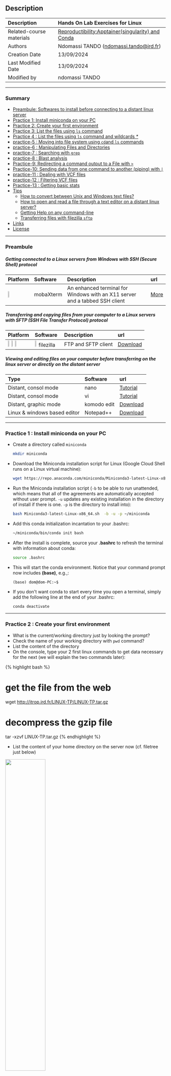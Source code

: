 ## Description

| Description              | Hands On Lab Exercises for Linux                                                                                    |
|:-------------------------|:--------------------------------------------------------------------------------------------------------------------|
| Related-course materials | [Reproductibility:Apptainer(singularity) and Conda](https://github.com/CIBiG-wave/cibig-wave.github.io/blob/gh-pages/docs/course_materials/REPRO/CONTAINERS/) |
| Authors                  | Ndomassi TANDO (ndomassi.tando@ird.fr)                                                           |
| Creation Date            | 13/09/2024                                                                                                          |
| Last Modified Date       | 13/09/2024                                                                                                          |
| Modified by              | ndomassi TANDO |              |

-----------------------

### Summary

<!-- TOC depthFrom:2 depthTo:2 withLinks:1 updateOnSave:1 orderedList:0 -->
* [Preambule: Softwares to install before connecting to a distant linux server ](#preambule)
* [Practice 1: Install miniconda on your PC](#practice-1)
* [Practice 2: Create your first environment](#practice-2)
* [Practice 3: List the files using `ls` command](#practice-3)
* [Practice 4 : List the files using `ls` command and wildcards  _*_](#practice-4)
* [practice-5 : Moving into file system using `cd`and `ls` commands](#practice-5)
* [practice-6 : Manipulating Files and Directories](#practice-6)
* [practice-7 : Searching with `grep`](#practice-7)
* [practice-8 : Blast analysis](#practice-8)
* [Practice-9: Redirecting a command output to a File with `>`](#practice-9)
* [Practice-10: Sending data from one command to another (piping) with `|`](#practice-10)
* [practice-11 : Dealing with VCF files](#practice-11)
* [practice-12 : Filtering VCF files](#practice-12)
* [Practice-13 : Getting basic stats](#practice-13)
* [Tips](#tips)
  - [How to convert between Unix and Windows text files?](#convertFileFormat)
  - [How to open and read a file through a text editor on a distant linux server?](#readFile)
  - [Getting Help on any command-line](#help)
  - [Transferring files with filezilla `sftp`](#filezilla)
* [Links](#links)
* [License](#license)


-----------------------

<a name="preambule"></a>
### Preambule


##### Getting connected to a Linux servers from Windows with SSH (Secure Shell) protocol

| Platform                                                              | Software  | Description | url |
|:----------------------------------------------------------------------| :------------- | :------------- | :------------- |
| <img width="10%" class="img-responsive" src="img/osWin.png"/> | mobaXterm |An enhanced terminal for Windows with an X11 server and a tabbed SSH client | [More](https://mobaxterm.mobatek.net/) |



##### Transferring and copying files from your computer to a Linux servers with SFTP (SSH File Transfer Protocol) protocol

| Platform                                                                                                                                                                                     | Software  | Description | url |
|:---------------------------------------------------------------------------------------------------------------------------------------------------------------------------------------------| :------------- | :------------- | :------------- |
| <img width="10%" class="img-responsive" src="img/osApple.png"/> <img width="10%" class="img-responsive" src="img/osLinux.png"/> <img width="10%" class="img-responsive" src="img/osWin.png"/>| <img width="10%" class="img-responsive" src="img/filezilla.png"/> filezilla |  FTP and SFTP client  | [Download](https://filezilla-project.org/download.php?type=client)  |


##### Viewing and editing files on your computer before transferring on the linux server or directly on the distant server

| Type | Software  | url |
| :------------- | :------------- | :------------- |
| Distant, consol mode |  nano | [Tutorial](http://www.howtogeek.com/howto/42980/) |  
| Distant, consol mode |  vi | [Tutorial](https://www.washington.edu/computing/unix/vi.html)  |  
| Distant, graphic mode| komodo edit | [Download](https://www.activestate.com/komodo-ide/downloads/edit) |
| Linux & windows based editor | Notepad++ | [Download](https://notepad-plus-plus.org/download/v7.5.5.html) |

-----------------------


<a name="practice-1"></a>
### Practice 1 : Install miniconda on your PC

* Create a directory called `miniconda`

   ```bash
   mkdir miniconda
   ```

* Download the Miniconda installation script for Linux (Google Cloud Shell runs on a Linux virtual machine):
  ```bash
  wget https://repo.anaconda.com/miniconda/Miniconda3-latest-Linux-x86_64.sh
  ```

* Run the Miniconda installation script (`-b` to be able to run unattended, which means that all of the agreements are automatically accepted without user prompt. `-u` updates any existing installation in the directory of install if there is one. `-p` is the directory to install into):
  ```bash
  bash Miniconda3-latest-Linux-x86_64.sh  -b -u -p ~/miniconda
  ```

* Add this conda initialization incantation to your .bashrc:

  ```bash
  ~/miniconda/bin/conda init bash
  ```

* After the install is complete, source your **.bashrc** to refresh the terminal with information about conda:

  ```bash
  source .bashrc
  ```

* This will start the conda environment. Notice that your command prompt now includes **(base)**, e.g.,:
  ```
  (base) dom@dom-PC:~$
  ```

* If you don't want conda to start every time you open a terminal, simply add the following line at the end of your .bashrc:

   ```bash
   conda deactivate
   ```


-----------------------

<a name="practice-2"></a>
###  Practice 2 : Create your first environment

* What is the current/working directory just by looking the prompt?
* Check the name of your working directory with `pwd` command?
* List the content of the directory
* On the console, type your 2 first linux commands to get data necessary for the next (we will explain the two commands later):

{% highlight bash %}
# get the file from the web
wget http://itrop.ird.fr/LINUX-TP/LINUX-TP.tar.gz

# decompress the gzip file
tar -xzvf LINUX-TP.tar.gz
{% endhighlight %}

*  List the content of your home directory on the server now (cf. filetree just below)

<img width="50%" class="img-responsive" src="img/arbo-1.png"/>

-----------------------

<a name="practice-3"></a>
### Practice 3 : List the files using `ls` command

* List the content of your home directory
* List the content of the directory `Fasta` by using its absolute path in first then its relative path - `ls` command
* List the content of the directory `Data` with the `ls` command and the option `-R`
* List the content of the directory `Bank` with the `ls` command and the option `-al` or `-a -l`

-----------------------

<a name="practice-4"></a>
### Practice 4 : List the files using `ls` command and wildcards  _*_

* List the content of the directory `T-coffee`. Are there only fasta files ? - `ls` command
* List only the files starting by sample (in the directory `T-coffee` ) -  `ls` command & _*_
* List only the files with the fasta extension (in the directory `T-coffee` ) -  `ls` command & _*_

-----------------------

<a name="practice-5"></a>
### Practice 5 : Moving into file system using `cd` and `ls` command

* Go to the directory `Script` and check in the prompt you have correctly changed your working directory (`pwd`).
* List the dir content with `ls`.
* Go to the `Fasta` directory using `../`
* Go to the `Fastq` directory . From  this directory, and without any change in your working dir, list what's in `samBam` directory
* List `vcf`directory using -R option. What is there in this dir ?
* Come back to the home directory.

---
**NOTE**

Test the command `tree`

<details>

{% highlight bash %}
[tranchant@node6 LINUX-TP]$ tree
.
├── AllEst.fasta
├── Bank
│   ├── referenceArcad.fasta
│   ├── referenceIrigin.dict
│   ├── referenceIrigin.fasta
│   ├── referenceIrigin.fasta.fai
│   ├── referencePindelChr1.fasta
│   ├── referencePindelChr1.fasta.fai
│   ├── referenceRnaseq.fa
│   └── referenceRnaseqGFF.gff3
├── Data
│   ├── fastq
│   │   ├── assembly
│   │   │   ├── ebolaAssembly
│   │   │   │   ├── ebola1.fastq
│   │   │   │   ├── ebola1.fq
│   │   │   │   ├── ebola2.fastq
│   │   │   │   └── ebola2.fq
│   │   │   └── pairedOneIndivuPacaya
│   │   │       ├── g02L5Mapped_R1.fq
│   │   │       └── g02L5Mapped_R2.fq
...
│   │   ├── tlara_tRNA_aln10.output.gz
│   │   ├── tlara_tRNA_aln50.output.gz
│   │   ├── tlara_tRNA_aln51.output.gz
│   │   ├── two_profiles.template_file
│   │   └── x.gz
│   └── vcf
│       ├── duplicVCF
│       │   ├── smallDuplic-filtered.vcf
│       │   └── smallDuplic.vcf
│       ├── singleVCF
│       │   └── GATKVARIANTFILTRATION.vcf
│       ├── testsnmf.geno
│       ├── vcfForRecalibration
│       │   └── control.vcf
│       └── vcfForSNiPlay
│           └── testsnmf.vcf
├── Fasta
│   ├── C_AllContigs.fasta
│   ├── contig_tgicl.fasta
│   ├── enterobacteries.fasta
│   ├── sequence.fasta
│   └── uniprot_sprot.fasta
├── Script
│   ├── array.pl
│   ├── codon_usage.pl
│   ├── hash.pl
│   ├── helloWorld.pl
│   ├── loops-for.pl
│   ├── matching.pl
│   ├── readFasta.pl
│   ├── retrieve-accession.pl
│   ├── sorting-array.pl
│   ├── string-array.pl
│   └── transliterate.pl
└── transcritsAssembly.fasta

29 directories, 253 files
[tranchant@node6 LINUX-TP]$ 
{% endhighlight %}

</details>
---

-----------------------

<a name="practice-6"></a>
### Practice 6 : Manipulating Files and Directories

We will prepare our blast analysis performed after by creating directory and moving files as showing in the image just below :
<img width="50%" class="img-responsive" src="img/arbo-2.png"/>

* Create a subdirectory called `BlastAnalysis` in the directory `LINUX_TP` with the `mkdir` command.
* Move `transcritsAssembly.fasta` into this new directory with the `mv` command.
* List the content of `LINUX-TP` and `BlastAnalysis` with the `ls` command.
* Copy `AllEst.fasta` in  the directory `Bank` with the `cp` command.
* List the content of the `LINUX-TP` and `Bank` directories. What are the differences between mv and cp?
* Remove the file `AllEst.fasta` in the directory `LINUX-TP` with the `rm` command.
* Copy the whole directory `T-coffee` with the name `T-coffee-copy`into the directory `LINUX-TP`.
* After checking the content of the directory `LINUX-TP`, remove the directory `T-coffee-copy`. How to remove a directory ?
* Remove all the files into the director  `T-coffee-copy` with the `rm *` command.
* Remove the directory `T-coffee-copy`.




<a name="practice-7"></a>

### Practice 7 : Searching with `grep`

* Go on NCBI website and search if a refence genome exist for the Oryza sativa species.

* Download the sequence of rna,cds,protein and genome as the genome annotation (gff3 file): https://plants.ensembl.org/Oryza_sativa/Info/Index using your internet navigator

https://www.ncbi.nlm.nih.gov/datasets/genome/GCF_034140825.1//

* Copy the url of the rice genome annotation file (gff format, all chromosomes) that we will use to download the file directly on the server
* Go to the `Bank` directory and type the following command :

{% highlight bash %}wget gff_url{% endhighlight %}

* After checking the content of your current directory, what have you done with the `wget`command?
* Decompress the gff with the command `gzip -d file.gz`
* Display the firsts and lasts lines of the gff file
* Print the lines with the word `gene` in the gff file
* Count the number of genes
* Search for the nbs-lrr genes
* Count lines without the word "putative" 

-----------------------

<a name="practice-8"></a>
### Practice 8 : Blast analysis

##### Connection to bioinfo-inter.ird.fr

Open another terminal or mobaxterm session but this time choose the bioinfo-inter.ird.fr server.

##### Preparing working environment 

Before launching your blast, you have to prepare your working environment (even if we will not use slurm) :
* go inside the directory /scratch2
* create a directory called 'formation_YOUR_ID' into the directory `/scratch2` and go into this new drectory
* download the archive with the data that will be used to perform a blast - `wget http://itrop.ird.fr/LINUX-TP/BlastAnalysis.tar.gz`
* decompress the gzip file `tar -xzvf BlastAnalysis.tar.gz`
* after listing the content of the current directory, remove the archive `BlastAnalysis.tar.gz`
* go inside the directory BlastAnalysis
* Load the module blast, we will use the program `makeblastdbcmd`to create a local `blast` database then the program `blastn`.
{% highlight bash %}module load bioinfo/blast/2.12.0+{% endhighlight %}

##### Creating a custom database with `makeblastdb`

As we use a custom database for the first time, if we have a fasta format file of these sequences we have to create a database from our fasta format file `AllEst.fasta` with the `makeblastdb` command.

* Go inside the `Bank` directory and list the content of this directory
* create a nucleotide database by typing:
{% highlight bash %}
makeblastdb -in AllEst.fasta -dbtype nucl -parse_seqids{% endhighlight %}

* List the content of the directory to check if the database has been indexed

##### BLASTing against our remote database

* Go inside the `blastAnalysis` directory
* print the blast manual -  `blastn -help`
* Perform  the blast by typing the following command, using transcritsAssembly.fasta as a query file: 
{% highlight bash %}blastn -query [fastaFile] -db [databaseFile] -out [resultFile]{% endhighlight %}
* Display the result file with the command `less`
* Perform the blast adding the option outfmt equals to 6 and display the result file

{% highlight bash %}blastn -query [fastaFile] -db [databaseFile] -outfmt [0-11] -out [resultFile]{% endhighlight %}

* Perform the blast adding the option -outfmt '6 qseqid sseqid pident length mismatch gapopen qstart qend sstart send evalue bitscore' 

{% highlight bash %} blastn -query [fastaFile] -db [databaseFile] -outfmt '6 qseqid sseqid pident length mismatch gapopen qstart qend sstart send evalue bitscore' -out [resultFile]{% endhighlight %}


####### Output formats

{% highlight bash %}
The flag for the output format is -outfmt followed by a number which denotes the format request :

0 = pairwise,
1 = query-anchored showing identities,
2 = query-anchored no identities,
3 = flat query-anchored, show identities,
4 = flat query-anchored, no identities,
5 = XML Blast output,
6 = tabular,
7 = tabular with comment lines,
8 = Text ASN.1,
9 = Binary ASN.1,
10 = Comma-separated values,
11 = BLAST archive format (ASN.1)
</pre>
{% endhighlight %}

#######  Output tabular format (6 or 7): one line per results splitted in 12 fields.

{% highlight bash %}
1. query id
2. subject id
3. percent identity
4. alignment length
5. number of mismatche-
6. number of gap openings
7. query start
8. query end
9. subject start
10. subject end
11. expect value
12. bit score
{% endhighlight %}


##### Parsing the results file
* Display  the  first  10  lines  of  the  file  - `head`
* Display  the  first  15  lines  of  the  file  - `head`
* Display  it  last  15  lines  - `tail`
* Count  the  number  of  line - `wc`
* Sort the lines using the second field (subject  id) by alphabetical order, ascending then descending   - `sort`
* Sort lines by e‐value (ascending) and by “alignment length” (descending) - `sort`
* Extract the first 4 fields - `cut`
* Extract query id, subject id, evalue, alignment length `cut`

-----------------------

<a name="practice-9"></a>
### Practice 9 : Redirecting a command output to a File with `>`
* Extract all ESTs identifiers and print them in the file ESTs_accession.list - `cut >`

-----------------------

<a name="practice-10"></a>
### Practice 10 :  Sending data from one command to another (piping) with `|`
* How many sequences contains the file transcritsAssembly.fasta ?
* How many sequences have a homology with EST sequences ? (TIPs: `cut` command with `sort -u` (uniq) or `uniq` command ))
* Extract ESTs sequences from database (or "bank") with `seqtk` by typing :

{% highlight bash %}
module load bioinfo/seqtk/1.3-r106
seqtk 
seqtk subseq
seqtk subseq [bank.fasta] [ests.id] | head
seqtk subseq [bank.fasta] [ests.id] > ests.fasta
{% endhighlight %}

{% highlight bash %}
ests.id the file containing the sequence names 
bank.fasta the file containig the sequences that we want to extract
{% endhighlight %}

* Count the number of sequences extracted - `grep ">" c `
* Get the help of theprogram `seqtk comp` - `seqtk comp`
* Run the program `seqtk comp` on your fasta file created just before

{% highlight bash %}
seqtk comp  FASTA_FILE | head
{% endhighlight %}

* Display only the accession and the length with the command `cut` directly from the output of the command `seqtk comp`
* What is the shorthest sequence (Accession and length)?
* What is the longuest sequence (Accession and length)?

-----------------------

<a name="practice-11"></a>
### Practice 11 : Dealing with vcf Files 

* List the content of the directory `/scratch2/VCF_LINUX`
* Before creating your directory `/scratch2/VCF_LINUX_FORMATIONX`, displays the amount of disk space available on the file system with the command `df`
* Create your directory the directory `/scratch2/VCF_LINUX_FORMATIONX`and go into it.
* Create a shortcut of the different vcf file in the directory `/scratch2/VCF_LINUX`  with the command `ln -s source_file myfile`

For example
{% highlight bash %}
ln -s /scratch2/VCF_LINUX_FORMATIONX/OgOb-all-MSU7-CHR6.GATKVARIANTFILTRATION.vcf.gz OgOb-all-MSU7-CHR6.GATKVARIANTFILTRATION.LINK.vcf.gz
{% endhighlight %}

Thus, OgOb-all-MSU7-CHR6.GATKVARIANTFILTRATION.LINK.vcf is the name of the new file containing the reference to the file named OgOb-all-MSU7-CHR6.GATKVARIANTFILTRATION.vcf.

* Repeat the same operation with the other vcf files
* List the content of the directory `VCF_LINUX_FORMATIONX` with `ls -l`
* Display the size of each vcf files in the directory `/scratch2/VCF_LINUX` then in your directory `/scratch2/VCF_LINUX_FORMATIONX` - `du`
* Display the size of the directory `/scratch2/VCF_LINUX` and the directory `/scratch2/VCF_LINUX_FORMATIONX` - `du`
* Displays the first lines of the vcf files - `zcat, head` commands
* Displays the last lines of the vcf files - `zcat, tail` commands
* Count the lines of the vcf files - `zcat, wc -l` command

-----------------------

<a name="practice-12"></a>
### Practice 12 :  Filtering VCF files `|` - `zgrep` 
To get some basics stats of the output VCF files, let's use linux command!
* How many polymorphisms were detected (Displaying all the lines which does not start with # / header lines) in the different vcf files ?
* How many polymorphisms were considered "good" after filtering steps by GATK VARIANTFILTRATION (ie marked `PASS`)?
* How many polyporphisms were considered "bad" and filtered out (Displaying all the lines without the `PASS` tag )?
* Save only the "good" polymorphisms detected that were considered "good" in a new file called `OgOb-all-MSU7-CHR6.GATKVARIANTFILTRATION.GOOD.vcf`
* Display the size of this new vcf files

-----------------------

<a name="practice-13"></a>
### Practice 13 : Getting basic stats
* Go into the directory `LINUX-TP/Data/fastq/pairedTwoIndividusGzippedIrigin` - `cd`
* List the directory content
* Run fastq-stats program ( [more](http://manpages.ubuntu.com/manpages/xenial/man1/fastq-stats.1.html) to get stats about the fastq file `irigin1_1.fastq.gz`
{% highlight bash %}
fastq-stats -D irigin1_1.fastq.gz
{% endhighlight %}
* BONUS :
Use a `for` loop to run fastq-stats with every fastq file in the directory
{% highlight bash %}
for file in *fastq; do 
  fastq-stats -D $file > $file.fastq-stats ; 
done;
{% endhighlight %}


-----------------------

<a name="tips"></a>
### Tips

<a name="convertFileFormat"></a>
##### How to convert between Unix and Windows text files?
The format of Windows and Unix text files differs slightly. In Windows, lines end with both the line feed and carriage return ASCII characters, but Unix uses only a line feed. As a consequence, some Windows applications will not show the line breaks in Unix-format files. Likewise, Unix programs may display the carriage returns in Windows text files with Ctrl-m (^M) characters at the end of each line.

There are many ways to solve this problem as using text file compatible, unix2dos / dos2unix command or vi to do the conversion. To use the two last ones, the files to convert must be on a Linux computer.

###### use notepad as file editor on windows

When using Unix files on Windows, it is useful to convert the line endings to display text files correclty in other Windows-based or linux-based editors.

In Notepad++: `Edit > EOL Conversion > Windows Format`

<img width="50%" class="img-responsive" src="img/tp-notepadUTF8.png"/>

###### `unix2dos` & `dos2unix`

<pre><code>
# Checking if my fileformat is dos
[tranchant@master0 ~]$ cat -v test.txt
jeidjzdjzd^M
djzoidjzedjzed^M
ndzndioezdnezd^M

# Converting from dos to linux format
[tranchant@master0 ~]$ dos2unix test.txt
dos2unix: converting file test.txt to Unix format ...
[tranchant@master0 ~]$ cat -v test.txt
jeidjzdjzd
djzoidjzedjzed
ndzndioezdnezd

# Converting from linux to dos format
[tranchant@master0 ~]$ unix2dos test.txt
unix2dos: converting file test.txt to DOS format ...
[tranchant@master0 ~]$ cat -v test.txt
jeidjzdjzd^M
djzoidjzedjzed^M
ndzndioezdnezd^M
[tranchant@master0 ~]$
</code></pre>

###### vi

* In vi, you can remove carriage return _^M _ characters with the following command: `:1,$s/^M//g`
* To input the _^M_ character, press _Ctrl-v_, and then press _Enter_ or _return_.
* In vim, use :`set ff=unix` to convert to Unix; use `:set ff=dos` to convert to Windows.

-----------------------

<a name="readFile"></a>
##### How to open and read a file through a text editor on a distant linux server?

###### vi
[Manual](https://www.washington.edu/computing/unix/vi.html/)

###### nano
[Manual](https://www.howtogeek.com/howto/42980/)

###### Komodo Edit

After installing Komodo Edit, open it and click on _Edit –> Preferences_
<img width="50%" class="img-responsive" src="img/tp-komodoEdit1.png"/>

Select Servers from the left and enter sftp account information, then save it.
<img width="50%" class="img-responsive" src="img/tp-komodoEdit2.png"/>

To edit a distant content, click on _File –> Open –> Remote File_
<img width="50%" class="img-responsive" src="img/tp-komodoEdit3.png"/>

-----------------------

<a name="help"></a>
#### Getting Help on any command-line

###### with the option `--help`
Virtually all commands understand the `-h` (or `--help`) option, which produces a short usage description of the command and its options.
<pre>
<code>
[tranchant@master0 ~]$ ls --help
Utilisation : ls [OPTION]... [FILE]...
Afficher des renseignements sur les FILEs (du répertoire actuel par défaut).
Trier les entrées alphabétiquement si aucune des options -cftuvSUX ou --sort
ne sont utilisées.

Les arguments obligatoires pour les options longues le sont aussi pour les
options courtes.
  -a, --all                  ne pas ignorer les entrées débutant par .
  -A, --almost-all           ne pas inclure . ou .. dans la liste
      --author               avec -l, afficher l'auteur de chaque fichier
  -b, --escape               afficher les caractères non graphiques avec des
                               protections selon le style C
      --block-size=SIZE      convertir les tailles en SIZE avant de les
                               afficher. Par exemple, « --block-size=M » affiche
                               les tailles en unités de 1 048 576 octets ;
                               consultez le format SIZE ci-dessous
  -B, --ignore-backups       ne pas inclure les entrées se terminant par ~ dans
                               la liste
  -c                         avec -lt : afficher et trier selon ctime (date de
                               dernière modification provenant des informations
                               d'état du fichier) ;
                               avec -l : afficher ctime et trier selon le nom ;
                               autrement : trier selon ctime
  -C                         afficher les noms en colonnes
      --color[=WHEN]         colorier la sortie ; par défaut, WHEN peut être
                               « never » (jamais), « auto » (automatique) ou
                               « always » (toujours, valeur par défaut) ; des
                               renseignements complémentaires sont ci-dessous
  -d, --directory            afficher les noms de répertoires, pas leur contenu
...

</code>
</pre>

###### with the `man` command
Every command and nearly every application in Linux has a man (manual) file, so finding such a file is as simple as typing man command to bring up a longer manual entry for the specified command.

<pre>
<code>
# Type man ls to display the related manual

LS(1)                                      Manuel de l'utilisateur Linux                                      LS(1)

NOM
       ls, dir, vdir - Afficher le contenu d'un répertoire

SYNOPSIS
       ls [options] [fichier...]
       dir [fichier...]
       vdir [fichier...]

       Options POSIX : [-CFRacdilqrtu1] [--]

       Options  GNU  (forme  courte)  :  [-1abcdfgiklmnopqrstuvwxABCDFGHLNQRSUX]  [-w  cols]  [-T  cols] [-I motif]
       [--full-time]  [--show-control-chars]   [--block-size=taille]   [--format={long,verbose,commas,across,verti‐
       cal,single-column}]       [--sort={none,time,size,extension}]       [--time={atime,access,use,ctime,status}]
       [--color[={none,auto,always}]] [--help] [--version] [--]

DESCRIPTION
       La commande ls affiche tout d'abord l'ensemble de ses arguments fichiers autres que des répertoires. Puis ls
       affiche  l'ensemble  des  fichiers  contenus  dans chaque répertoire indiqué. Si aucun argument autre qu'une
       option n'est fourni, l'argument « . » (répertoire en cours) est pris  par  défaut.  Avec  l'option  -d,  les
       répertoires  fournis  en argument ne sont pas considérés comme des répertoires (on affiche leurs noms et pas
       leurs contenus). Un fichier n'est affiché que si son nom ne commence pas par un point, ou si l'option -a est
       fournie.

       Chacune  des  listes  de fichiers (fichiers autres que des répertoires, et contenu de chaque répertoire) est
       triée séparément en fonction de la séquence d'ordre de la localisation en cours.  Lorsque  l'option  -l  est
       .....
</code>
</pre>

Some helpful tips for using the man command :
* `Arrow keys`: Move up and down the man file by using the arrow keys.
* `q`: Quit back to the command prompt by typing q.


-----------------------


<a name="filezilla"></a>
### Transferring files with filezilla `sftp`


##### Download and install FileZilla


##### Open FileZilla and save the cluster adress into the site manager

<img width="50%" class="img-responsive" src="img/tp-filezilla1.png"/>

In the FileZilla menu, go to _File > Site Manager_. Then go through these 5 steps:

1. Click _New Site_.
2. Add a CUSTOM NAME for this site such as IRD_HPC.
3. Add the HOSTNAME (see table below).
4. Set the Logon Type to "Normal" and insert your username and password used to connect on the IRD HPC
5. Press the "Connect" button.

| Cluster HPC | hostname| 
| :------------- | :------------- | 
| IRD HPC |  bioinfo-nas.ird.fr | 


##### Transferring files

<img width="50%" class="img-responsive" src="img/tp-filezilla2.png"/>

1. From your computer to the cluster : click and drag an text file item from the left to the right column
2. From the cluster to your computer : click and drag an text file item from he right  to the left column



-----------------------

### Links
<a name="links"></a>

* Related courses : [Linux for Dummies](https://)
* Tutorials : [Linux Command-Line Cheat Sheet](https://)

-----------------------

### License
<a name="license"></a>

<div>
The resource material is licensed under the Creative Commons Attribution 4.0 International License (<a href="http://creativecommons.org/licenses/by-nc-sa/4.0/">here</a>).
<center><img width="25%" class="img-responsive" src="http://creativecommons.org.nz/wp-content/uploads/2012/05/by-nc-sa1.png"/>
</center>
</div>
